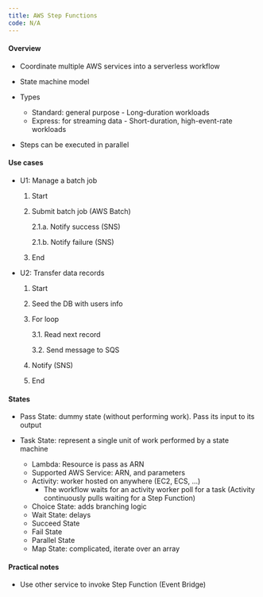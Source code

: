```yaml
---
title: AWS Step Functions
code: N/A
---
```


#### Overview

* Coordinate multiple AWS services into a serverless workflow
* State machine model

* Types
  * Standard: general purpose - Long-duration workloads
  * Express: for streaming data - Short-duration, high-event-rate workloads
* Steps can be executed in parallel

#### Use cases

* U1: Manage a batch job

  1. Start

  2. Submit batch job (AWS Batch)

     2.1.a. Notify success (SNS)

     2.1.b. Notify failure (SNS)

  3. End

* U2: Transfer data records

  1. Start

  2. Seed the DB with users info

  3. For loop

     3.1. Read next record

     3.2. Send message to SQS

  4. Notify (SNS)

  5. End

#### States

* Pass State: dummy state (without performing work). Pass its input to its output

* Task State: represent a single unit of work performed by a state machine
  * Lambda: Resource is pass as ARN
  * Supported AWS Service: ARN, and parameters
  * Activity: worker hosted on anywhere (EC2, ECS, ...)
    * The workflow waits for an activity worker poll for a task (Activity continuously pulls waiting for a Step Function)
  * Choice State: adds branching logic
  * Wait State: delays
  * Succeed State
  * Fail State
  * Parallel State
  * Map State: complicated, iterate over an array

#### Practical notes

* Use other service to invoke Step Function (Event Bridge)